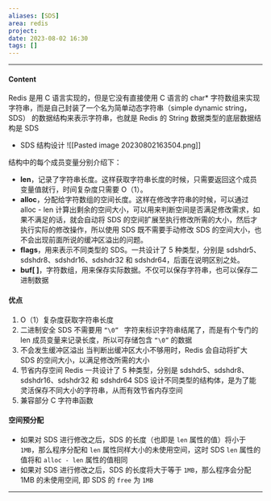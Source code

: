 ```yaml
---
aliases: [SDS]
area: redis
project: 
date: 2023-08-02 16:30
tags: []
---
```

---
#### Content
Redis 是用 C 语言实现的，但是它没有直接使用 C 语言的 char* 字符数组来实现字符串，而是自己封装了一个名为简单动态字符串（simple dynamic string，SDS） 的数据结构来表示字符串，也就是 Redis 的 String 数据类型的底层数据结构是 SDS

- SDS 结构设计
![[Pasted image 20230802163504.png]]

结构中的每个成员变量分别介绍下：
- **len**，记录了字符串长度。这样获取字符串长度的时候，只需要返回这个成员变量值就行，时间复杂度只需要 O（1）。
- **alloc**，分配给字符数组的空间长度。这样在修改字符串的时候，可以通过 alloc - len 计算出剩余的空间大小，可以用来判断空间是否满足修改需求，如果不满足的话，就会自动将 SDS 的空间扩展至执行修改所需的大小，然后才执行实际的修改操作，所以使用 SDS 既不需要手动修改 SDS 的空间大小，也不会出现前面所说的缓冲区溢出的问题。
- **flags**，用来表示不同类型的 SDS。一共设计了 5 种类型，分别是 sdshdr5、sdshdr8、sdshdr16、sdshdr32 和 sdshdr64，后面在说明区别之处。
- **buf[ ]**，字符数组，用来保存实际数据。不仅可以保存字符串，也可以保存二进制数据

#### 优点
1. O（1）复杂度获取字符串长度
2. 二进制安全
    SDS 不需要用 `“\0” ` 字符来标识字符串结尾了，而是有个专门的 len 成员变量来记录长度，所以可存储包含 `“\0”` 的数据
3. 不会发生缓冲区溢出
    当判断出缓冲区大小不够用时，Redis 会自动将扩大 SDS 的空间大小，以满足修改所需的大小
4. 节省内存空间
     Redis 一共设计了 5 种类型，分别是 sdshdr5、sdshdr8、sdshdr16、sdshdr32 和 sdshdr64
     SDS 设计不同类型的结构体，是为了能灵活保存不同大小的字符串，从而有效节省内存空间
5. 兼容部分 C 字符串函数

#### 空间预分配
- 如果对 SDS 进行修改之后，SDS 的长度（也即是 `len` 属性的值）将小于 `1MB`，那么程序分配和 `len` 属性同样大小的未使用空间，这时 SDS `len` 属性的值将和 `alloc - len` 属性的值相同
- 如果对 SDS 进行修改之后，SDS 的长度将大于等于 `1MB`，那么程序会分配 1MB 的未使用空间, 即 SDS 的 `free` 为 `1MB`

---
